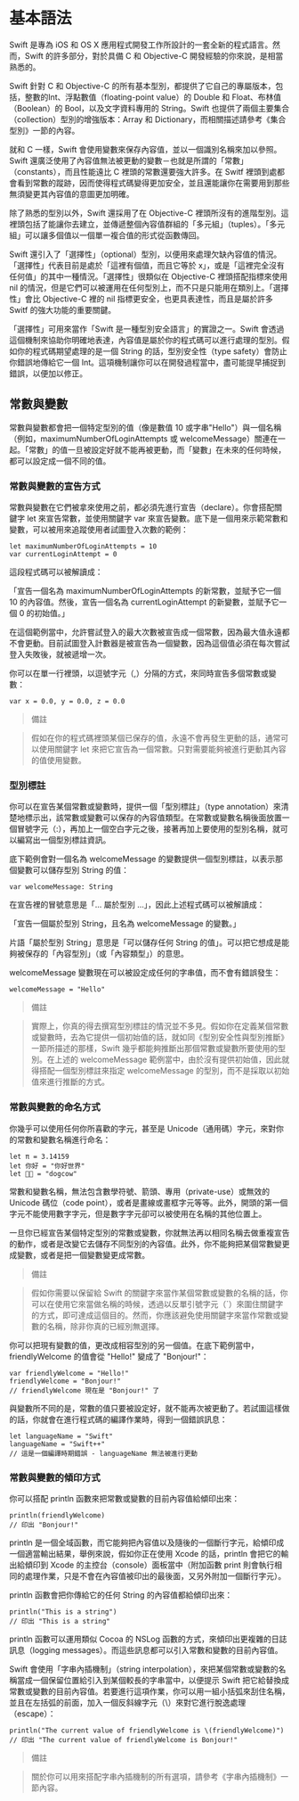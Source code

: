 # 基本語法

Swift 是專為 iOS 和 OS X 應用程式開發工作所設計的一套全新的程式語言。然而，Swift 的許多部分，對於具備 C 和 Objective-C 開發經驗的你來說，是相當熟悉的。

Swift 針對 C 和 Objective-C 的所有基本型別，都提供了它自己的專屬版本，包括，整數的Int、浮點數值（floating-point value）的 Double 和 Float、布林值（Boolean）的 Bool，以及文字資料專用的 String。Swift 也提供了兩個主要集合（collection）型別的增強版本：Array 和 Dictionary，而相關描述請參考《集合型別》一節的內容。

就和 C 一樣，Swift 會使用變數來保存內容值，並以一個識別名稱來加以參照。Swift 還廣泛使用了內容值無法被更動的變數－也就是所謂的「常數」（constants），而且性能遠比 C 裡頭的常數還要強大許多。在 Switf 裡頭到處都會看到常數的蹤跡，因而使得程式碼變得更加安全，並且還能讓你在需要用到那些無須變更其內容值的意圖更加明確。

除了熟悉的型別以外，Swift 還採用了在 Objective-C 裡頭所沒有的進階型別。這裡頭包括了能讓你去建立，並傳遞整個內容值群組的「多元組」（tuples）。「多元組」可以讓多個值以一個單一複合值的形式從函數傳回。

Swift 還引入了「選擇性」（optional）型別，以便用來處理欠缺內容值的情況。「選擇性」代表目前是處於「這裡有個值，而且它等於 x」，或是「這裡完全沒有任何值」的其中一種情況。「選擇性」很類似在 Objective-C 裡頭搭配指標來使用 nil 的情況，但是它們可以被運用在任何型別上，而不只是只能用在類別上。「選擇性」會比 Objective-C 裡的 nil 指標更安全，也更具表達性，而且是屬於許多 Switf 的強大功能的重要關鍵。

「選擇性」可用來當作「Swift 是一種型別安全語言」的實證之一。Swift 會透過這個機制來協助你明確地表達，內容值是屬於你的程式碼可以進行處理的型別。假如你的程式碼期望處理的是一個 String 的話，型別安全性（type safety）會防止你錯誤地傳給它一個 Int。這項機制讓你可以在開發過程當中，盡可能提早捕捉到錯誤，以便加以修正。



## 常數與變數
常數與變數都會把一個特定型別的值（像是數值 10 或字串"Hello"）與一個名稱（例如，maximumNumberOfLoginAttempts  或 welcomeMessage）關連在一起。「常數」的值一旦被設定好就不能再被更動，而「變數」在未來的任何時候，都可以設定成一個不同的值。



### 常數與變數的宣告方式
常數與變數在它們被拿來使用之前，都必須先進行宣告（declare）。你會搭配關鍵字 let 來宣告常數，並使用關鍵字 var 來宣告變數。底下是一個用來示範常數和變數，可以被用來追蹤使用者試圖登入次數的範例：


	let maximumNumberOfLoginAttempts = 10
	var currentLoginAttempt = 0


這段程式碼可以被解讀成：

「宣告一個名為 maximumNumberOfLoginAttempts 的新常數，並賦予它一個 10 的內容值。然後，宣告一個名為 currentLoginAttempt 的新變數，並賦予它一個 0 的初始值。」

在這個範例當中，允許嘗試登入的最大次數被宣告成一個常數，因為最大值永遠都不會更動。目前試圖登入計數器是被宣告為一個變數，因為這個值必須在每次嘗試登入失敗後，就被遞增一次。

你可以在單一行裡頭，以逗號字元（,）分隔的方式，來同時宣告多個常數或變數：


	var x = 0.0, y = 0.0, z = 0.0


> 備註

> 假如在你的程式碼裡頭某個已保存的值，永遠不會再發生更動的話，通常可以使用關鍵字 let 來把它宣告為一個常數。只對需要能夠被進行更動其內容的值使用變數。



### 型別標註
你可以在宣告某個常數或變數時，提供一個「型別標註」（type annotation）來清楚地標示出，該常數或變數可以保存的內容值類型。在常數或變數名稱後面放置一個冒號字元（:），再加上一個空白字元之後，接著再加上要使用的型別名稱，就可以編寫出一個型別標註資訊。

底下範例會對一個名為 welcomeMessage 的變數提供一個型別標註，以表示那個變數可以儲存型別 String 的值：


	var welcomeMessage: String


在宣告裡的冒號意思是「... 屬於型別 ...」，因此上述程式碼可以被解讀成：


「宣告一個屬於型別 String，且名為 welcomeMessage 的變數。」


片語「屬於型別  String」意思是「可以儲存任何 String 的值」。可以把它想成是能夠被保存的「內容型別」（或「內容類型」）的意思。

welcomeMessage 變數現在可以被設定成任何的字串值，而不會有錯誤發生：


	welcomeMessage = "Hello"


> 備註

> 實際上，你真的得去撰寫型別標註的情況並不多見。假如你在定義某個常數或變數時，去為它提供一個初始值的話，就如同《型別安全性與型別推斷》一節所描述的那樣，Swift 幾乎都能夠推斷出那個常數或變數所要使用的型別。在上述的 welcomeMessage 範例當中，由於沒有提供初始值，因此就得搭配一個型別標註來指定 welcomeMessage 的型別，而不是採取以初始值來進行推斷的方式。



### 常數與變數的命名方式
你幾乎可以使用任何你所喜歡的字元，甚至是 Unicode（通用碼）字元，來對你的常數和變數名稱進行命名：


	let π = 3.14159
	let 你好 = "你好世界"
	let 🐶🐮 = "dogcow"


常數和變數名稱，無法包含數學符號、箭頭、專用（private-use）或無效的 Unicode 碼位（code point），或者是畫線或畫框字元等等。此外，開頭的第一個字元不能使用數字字元，但是數字字元卻可以被使用在名稱的其他位置上。

一旦你已經宣告某個特定型別的常數或變數，你就無法再以相同名稱去做重複宣告的動作，或者是改變它去儲存不同型別的內容值。此外，你不能夠把某個常數變更成變數，或者是把一個變數變更成常數。


> 備註

> 假如你需要以保留給 Swift 的關鍵字來當作某個常數或變數的名稱的話，你可以在使用它來當做名稱的時候，透過以反單引號字元（`）來圍住關鍵字的方式，即可達成這個目的。然而，你應該避免使用關鍵字來當作常數或變數的名稱，除非你真的已經別無選擇。


你可以把現有變數的值，更改成相容型別的另一個值。在底下範例當中，friendlyWelcome 的值會從 "Hello!" 變成了 "Bonjour!"：


	var friendlyWelcome = "Hello!"
	friendlyWelcome = "Bonjour!"
	// friendlyWelcome 現在是 "Bonjour!" 了


與變數所不同的是，常數的值只要被設定好，就不能再次被更動了。若試圖這樣做的話，你就會在進行程式碼的編譯作業時，得到一個錯誤訊息：


	let languageName = "Swift"
	languageName = "Swift++"
	// 這是一個編譯時期錯誤 - languageName 無法被進行更動



### 常數與變數的傾印方式
你可以搭配 println 函數來把常數或變數的目前內容值給傾印出來：


	println(friendlyWelcome)
	// 印出 "Bonjour!"


println 是一個全域函數，而它能夠把內容值以及隨後的一個斷行字元，給傾印成一個適當輸出結果，舉例來說，假如你正在使用 Xcode 的話，println 會把它的輸出給傾印到 Xcode 的主控台（console）面板當中（附加函數 print 則會執行相同的處理作業，只是不會在內容值被印出的最後面，又另外附加一個斷行字元）。

println 函數會把你傳給它的任何 String 的內容值都給傾印出來：


    println("This is a string")
    // 印出 "This is a string"


println 函數可以運用類似 Cocoa 的 NSLog 函數的方式，來傾印出更複雜的日誌訊息（logging messages）。而這些訊息都可以引入常數和變數的目前內容值。

Swift 會使用「字串內插機制」（string interpolation），來把某個常數或變數的名稱當成一個保留位置給引入到某個較長的字串當中，以便提示 Swift 把它給替換成常數或變數的目前內容值。若要進行這項作業，你可以用一組小括弧來刮住名稱，並且在左括弧的前面，加入一個反斜線字元（\）來對它進行脫逸處理（escape）：


    println("The current value of friendlyWelcome is \(friendlyWelcome)")
    // 印出 "The current value of friendlyWelcome is Bonjour!"


> 備註

> 關於你可以用來搭配字串內插機制的所有選項，請參考《字串內插機制》一節內容。

